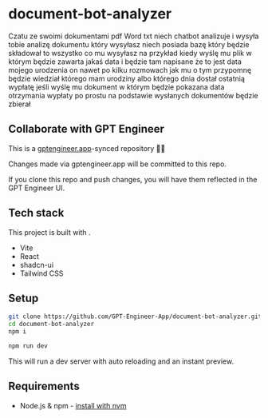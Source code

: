 # document-bot-analyzer

Czatu ze swoimi dokumentami pdf Word txt niech chatbot analizuje i wysyła tobie analizę dokumentu który wysyłasz niech posiada bazę który będzie składował to wszystko co mu wysyłasz na przykład kiedy wyślę mu plik w którym będzie zawarta jakaś data i będzie tam napisane że to jest data mojego urodzenia on nawet po kilku rozmowach jak mu o tym przypomnę będzie wiedział którego mam urodziny albo którego dnia dostał ostatnią wypłatę jeśli wyślę mu dokument w którym będzie pokazana data otrzymania wypłaty po prostu na podstawie wysłanych dokumentów będzie zbierał 

## Collaborate with GPT Engineer

This is a [gptengineer.app](https://gptengineer.app)-synced repository 🌟🤖

Changes made via gptengineer.app will be committed to this repo.

If you clone this repo and push changes, you will have them reflected in the GPT Engineer UI.

## Tech stack

This project is built with .

- Vite
- React
- shadcn-ui
- Tailwind CSS

## Setup

```sh
git clone https://github.com/GPT-Engineer-App/document-bot-analyzer.git
cd document-bot-analyzer
npm i
```

```sh
npm run dev
```

This will run a dev server with auto reloading and an instant preview.

## Requirements

- Node.js & npm - [install with nvm](https://github.com/nvm-sh/nvm#installing-and-updating)
